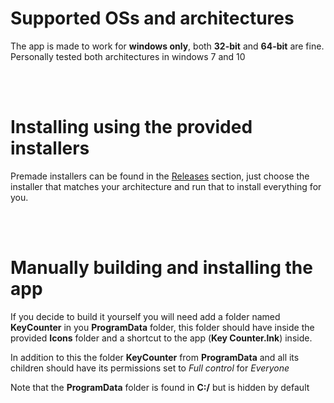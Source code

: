 # Supported OSs and architectures

The app is made to work for __windows only__, both __32-bit__ and __64-bit__ are fine.  
Personally tested both architectures in windows 7 and 10

<br>
<br>


# Installing using the provided installers

Premade installers can be found in the [Releases](https://github.com/LucklessAura/KeyCounter/releases) section, just choose the installer that matches your architecture and run that to install everything for you.  

<br>
<br>

# Manually building and installing the app

If you decide to build it yourself you will need add a folder named __KeyCounter__ in you __ProgramData__ folder,
this folder should have inside the provided __Icons__ folder and a shortcut to the app (__Key Counter.lnk__) inside.  
  

In addition to this the folder __KeyCounter__ from __ProgramData__ and all its children should have its permissions set to _Full control_ for _Everyone_  
  
Note that the __ProgramData__ folder is found in __C:/__ but is hidden by default 